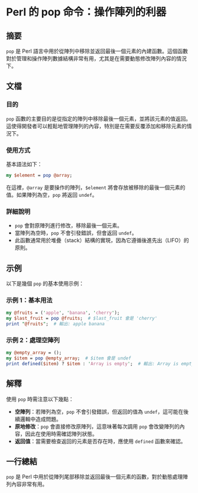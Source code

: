 <!--
Meta Description: # Perl 的 pop 命令：操作陣列的利器 ## 摘要 `pop` 是 Perl 語言中用於從陣列中移除並返回最後一個元素的內建函數。這個函數對於管理和操作陣列數據結構非常有用，尤其是在需要動態修改陣列內容的情況下。 ## 文檔 ### 目的 `pop` 函數的主要目的是從指定的陣列中移除最後一...
Meta Keywords: pop, perl, array, undef, item
-->

# Perl 的 pop 命令：操作陣列的利器

## 摘要
`pop` 是 Perl 語言中用於從陣列中移除並返回最後一個元素的內建函數。這個函數對於管理和操作陣列數據結構非常有用，尤其是在需要動態修改陣列內容的情況下。

## 文檔
### 目的
`pop` 函數的主要目的是從指定的陣列中移除最後一個元素，並將該元素的值返回。這使得開發者可以輕鬆地管理陣列的內容，特別是在需要反覆添加和移除元素的情況下。

### 使用方式
基本語法如下：

```perl
my $element = pop @array;
```

在這裡，`@array` 是要操作的陣列，`$element` 將會存放被移除的最後一個元素的值。如果陣列為空，`pop` 將返回 `undef`。

### 詳細說明
- `pop` 會對原陣列進行修改，移除最後一個元素。
- 當陣列為空時，`pop` 不會引發錯誤，但會返回 `undef`。
- 此函數通常用於堆疊（stack）結構的實現，因為它遵循後進先出（LIFO）的原則。

## 示例
以下是幾個 `pop` 的基本使用示例：

### 示例 1：基本用法

```perl
my @fruits = ('apple', 'banana', 'cherry');
my $last_fruit = pop @fruits;  # $last_fruit 會是 'cherry'
print "@fruits";  # 輸出: apple banana
```

### 示例 2：處理空陣列

```perl
my @empty_array = ();
my $item = pop @empty_array;  # $item 會是 undef
print defined($item) ? $item : 'Array is empty';  # 輸出: Array is empty
```

## 解釋
使用 `pop` 時需注意以下幾點：

- **空陣列**：若陣列為空，`pop` 不會引發錯誤，但返回的值為 `undef`，這可能在後續邏輯中造成問題。
- **原地修改**：`pop` 會直接修改原陣列，這意味著每次調用 `pop` 會改變陣列的內容，因此在使用時需確認陣列狀態。
- **返回值**：當需要檢查返回的元素是否存在時，應使用 `defined` 函數來確認。

## 一行總結
`pop` 是 Perl 中用於從陣列尾部移除並返回最後一個元素的函數，對於動態處理陣列內容非常有用。